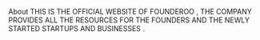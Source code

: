 About
THIS IS THE OFFICIAL WEBSITE OF FOUNDEROO , THE COMPANY PROVIDES ALL THE RESOURCES FOR THE FOUNDERS AND THE NEWLY STARTED STARTUPS AND BUSINESSES .

